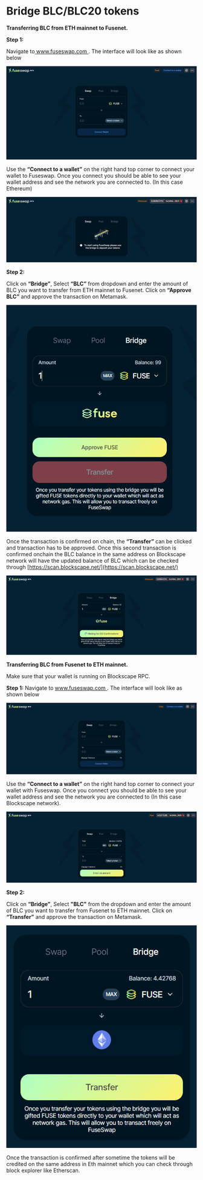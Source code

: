 # Bridge BLC/BLC20 tokens

**Transferring BLC from ETH mainnet to Fusenet.**

**Step 1:**

Navigate to[ www.fuseswap.com ](https://fuseswap.com/). The interface will look like as shown below

![](../.gitbook/assets/0%20%286%29.png)

Use the **“Connect to a wallet”** on the right hand top corner to connect your wallet to Fuseswap. Once you connect you should be able to see your wallet address and see the network you are connected to. \(In this case Ethereum\)

![](../.gitbook/assets/1%20%289%29.png)

**Step 2:**

Click on **“Bridge”**, Select **“BLC”** from dropdown and enter the amount of BLC you want to transfer from ETH mainnet to Fusenet. Click on **“Approve BLC”** and approve the transaction on Metamask.

![](../.gitbook/assets/2%20%289%29.png)

Once the transaction is confirmed on chain, the **“Transfer”** can be clicked and transaction has to be approved. Once this second transaction is confirmed onchain the BLC balance in the same address on Blockscape network will have the updated balance of BLC which can be checked through [https://scan.blockscape.net/](https://scan.blockscape.net/) 

![](../.gitbook/assets/3%20%288%29.png)

**Transferring BLC from Fusenet to ETH mainnet.**

Make sure that your wallet is running on Blockscape RPC.

**Step 1:** Navigate to [www.fuseswap.com ](https://fuseswap.com/). The interface will look like as shown below

![](../.gitbook/assets/4%20%289%29.png)

Use the **“Connect to a wallet”** on the right hand top corner to connect your wallet with Fuseswap. Once you connect you should be able to see your wallet address and see the network you are connected to \(In this case Blockscape network\).

![](../.gitbook/assets/5%20%286%29.png)

**Step 2:**

Click on **“Bridge”**, Select **"BLC"** from the dropdown and enter the amount of BLC you want to transfer from Fusenet to ETH mainnet. Click on **“Transfer”** and approve the transaction on Metamask.

![](../.gitbook/assets/6%20%287%29.png)

Once the transaction is confirmed after sometime the tokens will be credited on the same address in Eth mainnet which you can check through block explorer like Etherscan.

